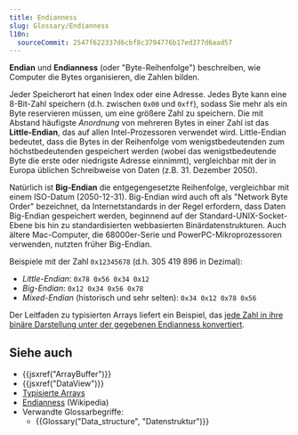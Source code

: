 ```yaml
---
title: Endianness
slug: Glossary/Endianness
l10n:
  sourceCommit: 2547f622337d6cbf8c3794776b17ed377d6aad57
---
```


**Endian** und **Endianness** (oder "Byte-Reihenfolge") beschreiben, wie Computer die Bytes organisieren, die Zahlen bilden.

Jeder Speicherort hat einen Index oder eine Adresse. Jedes Byte kann eine 8-Bit-Zahl speichern (d.h. zwischen `0x00` und `0xff`), sodass Sie mehr als ein Byte reservieren müssen, um eine größere Zahl zu speichern. Die mit Abstand häufigste _Anordnung_ von mehreren Bytes in einer Zahl ist das **Little-Endian**, das auf allen Intel-Prozessoren verwendet wird. Little-Endian bedeutet, dass die Bytes in der Reihenfolge vom wenigstbedeutenden zum höchstbedeutenden gespeichert werden (wobei das wenigstbedeutende Byte die erste oder niedrigste Adresse einnimmt), vergleichbar mit der in Europa üblichen Schreibweise von Daten (z.B. 31. Dezember 2050).

Natürlich ist **Big-Endian** die entgegengesetzte Reihenfolge, vergleichbar mit einem ISO-Datum (2050-12-31). Big-Endian wird auch oft als "Network Byte Order" bezeichnet, da Internetstandards in der Regel erfordern, dass Daten Big-Endian gespeichert werden, beginnend auf der Standard-UNIX-Socket-Ebene bis hin zu standardisierten webbasierten Binärdatenstrukturen. Auch ältere Mac-Computer, die 68000er-Serie und PowerPC-Mikroprozessoren verwenden, nutzten früher Big-Endian.

Beispiele mit der Zahl `0x12345678` (d.h. 305 419 896 in Dezimal):

- _Little-Endian_: `0x78 0x56 0x34 0x12`
- _Big-Endian_: `0x12 0x34 0x56 0x78`
- _Mixed-Endian_ (historisch und sehr selten): `0x34 0x12 0x78 0x56`

Der Leitfaden zu typisierten Arrays liefert ein Beispiel, das [jede Zahl in ihre binäre Darstellung unter der gegebenen Endianness konvertiert](/de/docs/Web/JavaScript/Guide/Typed_arrays#dataview).

## Siehe auch

- {{jsxref("ArrayBuffer")}}
- {{jsxref("DataView")}}
- [Typisierte Arrays](/de/docs/Web/JavaScript/Guide/Typed_arrays)
- [Endianness](https://en.wikipedia.org/wiki/Endianness) (Wikipedia)
- Verwandte Glossarbegriffe:
  - {{Glossary("Data_structure", "Datenstruktur")}}
